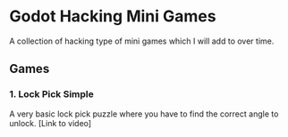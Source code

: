 # Godot Hacking Mini Games

A collection of hacking type of mini games which I will add to over time.

## Games

### 1. Lock Pick Simple

  A very basic lock pick puzzle where you have to find the correct angle to unlock. [Link to video]
